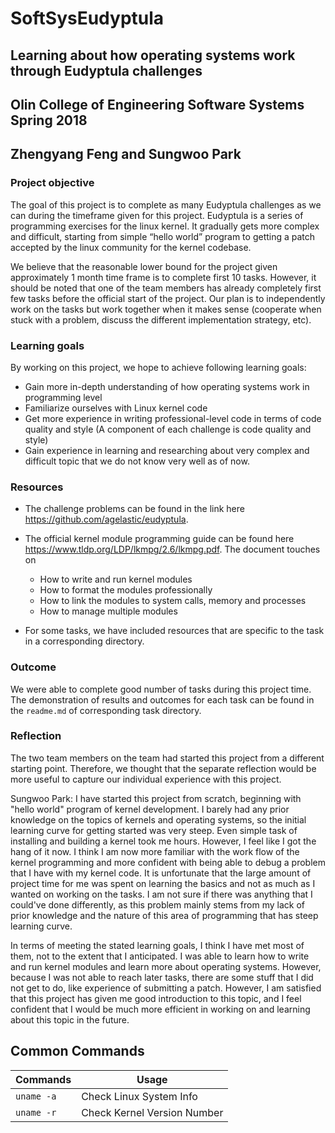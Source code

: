 # SoftSysEudyptula
## Learning about how operating systems work through Eudyptula challenges

## Olin College of Engineering Software Systems Spring 2018
## Zhengyang Feng and Sungwoo Park

### Project objective
The goal of this project is to complete as many Eudyptula challenges as we can during the timeframe given for this project. Eudyptula is a series of programming exercises for the linux kernel. It gradually gets more complex and difficult, starting from simple “hello world” program to getting a patch accepted by the linux community for the kernel codebase.

We believe that the reasonable lower bound for the project given approximately 1 month time frame is to complete first 10 tasks. However, it should be noted that one of the team members has already completely first few tasks before the official start of the project. Our plan is to independently work on the tasks but work together when it makes sense (cooperate when stuck with a problem, discuss the different implementation strategy, etc).

### Learning goals

By working on this project, we hope to achieve following learning goals:

- Gain more in-depth understanding of how operating systems work in programming level
- Familiarize ourselves with Linux kernel code
- Get more experience in writing professional-level code in terms of code quality and style (A component of each challenge is code quality and style)
- Gain experience in learning and researching about very complex and difficult topic that we do not know very well as of now.

### Resources
- The challenge problems can be found in the link here <https://github.com/agelastic/eudyptula>.

- The official kernel module programming guide can be found here <https://www.tldp.org/LDP/lkmpg/2.6/lkmpg.pdf>. The document touches on

  - How to write and run kernel modules
  - How to format the modules professionally
  - How to link the modules to system calls, memory and processes
  - How to manage multiple modules

- For some tasks, we have included resources that are specific to the task in a corresponding directory.

### Outcome

We were able to complete good number of tasks during this project time. The demonstration of results and outcomes for each task can be found in the `readme.md` of corresponding task directory.

### Reflection

The two team members on the team had started this project from a different starting point. Therefore, we thought that the separate reflection would be more useful to capture our individual experience with this project.

Sungwoo Park: I have started this project from scratch, beginning with "hello world" program of kernel development. I barely had any prior knowledge on the topics of kernels and operating systems, so the initial learning curve for getting started was very steep. Even simple task of installing and building a kernel took me hours. However, I feel like I got the hang of it now. I think I am now more familiar with the work flow of the kernel programming and more confident with being able to debug a problem that I have with my kernel code. It is unfortunate that the large amount of project time for me was spent on learning the basics and not as much as I wanted on working on the tasks. I am not sure if there was anything that I could've done differently, as this problem mainly stems from my lack of prior knowledge and the nature of this area of programming that has steep learning curve.

In terms of meeting the stated learning goals, I think I have met most of them, not to the extent that I anticipated. I was able to learn how to write and run kernel modules and learn more about operating systems. However, because I was not able to reach later tasks, there are some stuff that I did not get to do, like experience of submitting a patch. However, I am satisfied that this project has given me good introduction to this topic, and I feel confident that I would be much more efficient in working on and learning about this topic in the future.

## Common Commands

|Commands|Usage|
|---|---|
|`uname -a`|Check Linux System Info|
|`uname -r`|Check Kernel Version Number|

